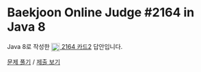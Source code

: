 # Baekjoon Online Judge #2164 in Java 8
Java 8로 작성한 [<img src="https://static.solved.ac/tier_small/7.svg" height="20" align="center">
2164 카드2](https://www.acmicpc.net/problem/2164) 답안입니다.

[문제 풀기](https://www.acmicpc.net/problem/2164) /
[제출 보기](https://www.acmicpc.net/source/87131044)
